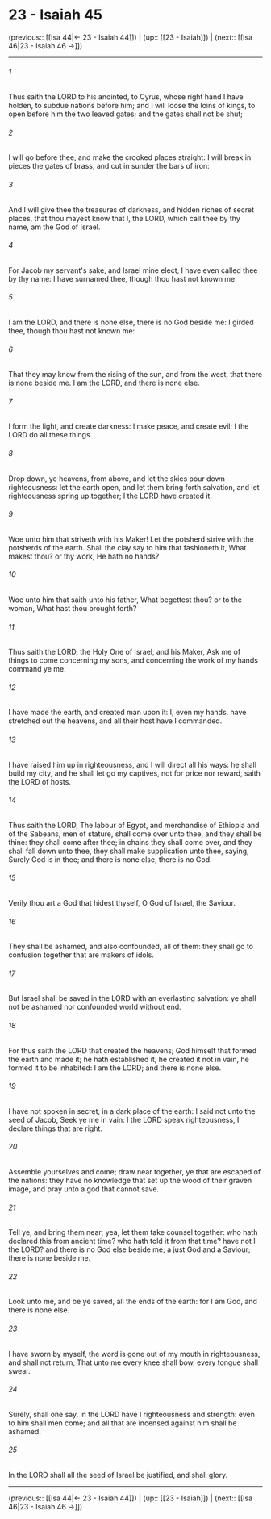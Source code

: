 # 23 - Isaiah 45

(previous:: [[Isa 44|← 23 - Isaiah 44]]) | (up:: [[23 - Isaiah]]) | (next:: [[Isa 46|23 - Isaiah 46 →]])

***


###### 1 
Thus saith the LORD to his anointed, to Cyrus, whose right hand I have holden, to subdue nations before him; and I will loose the loins of kings, to open before him the two leaved gates; and the gates shall not be shut; 

###### 2 
I will go before thee, and make the crooked places straight: I will break in pieces the gates of brass, and cut in sunder the bars of iron: 

###### 3 
And I will give thee the treasures of darkness, and hidden riches of secret places, that thou mayest know that I, the LORD, which call thee by thy name, am the God of Israel. 

###### 4 
For Jacob my servant's sake, and Israel mine elect, I have even called thee by thy name: I have surnamed thee, though thou hast not known me. 

###### 5 
I am the LORD, and there is none else, there is no God beside me: I girded thee, though thou hast not known me: 

###### 6 
That they may know from the rising of the sun, and from the west, that there is none beside me. I am the LORD, and there is none else. 

###### 7 
I form the light, and create darkness: I make peace, and create evil: I the LORD do all these things. 

###### 8 
Drop down, ye heavens, from above, and let the skies pour down righteousness: let the earth open, and let them bring forth salvation, and let righteousness spring up together; I the LORD have created it. 

###### 9 
Woe unto him that striveth with his Maker! Let the potsherd strive with the potsherds of the earth. Shall the clay say to him that fashioneth it, What makest thou? or thy work, He hath no hands? 

###### 10 
Woe unto him that saith unto his father, What begettest thou? or to the woman, What hast thou brought forth? 

###### 11 
Thus saith the LORD, the Holy One of Israel, and his Maker, Ask me of things to come concerning my sons, and concerning the work of my hands command ye me. 

###### 12 
I have made the earth, and created man upon it: I, even my hands, have stretched out the heavens, and all their host have I commanded. 

###### 13 
I have raised him up in righteousness, and I will direct all his ways: he shall build my city, and he shall let go my captives, not for price nor reward, saith the LORD of hosts. 

###### 14 
Thus saith the LORD, The labour of Egypt, and merchandise of Ethiopia and of the Sabeans, men of stature, shall come over unto thee, and they shall be thine: they shall come after thee; in chains they shall come over, and they shall fall down unto thee, they shall make supplication unto thee, saying, Surely God is in thee; and there is none else, there is no God. 

###### 15 
Verily thou art a God that hidest thyself, O God of Israel, the Saviour. 

###### 16 
They shall be ashamed, and also confounded, all of them: they shall go to confusion together that are makers of idols. 

###### 17 
But Israel shall be saved in the LORD with an everlasting salvation: ye shall not be ashamed nor confounded world without end. 

###### 18 
For thus saith the LORD that created the heavens; God himself that formed the earth and made it; he hath established it, he created it not in vain, he formed it to be inhabited: I am the LORD; and there is none else. 

###### 19 
I have not spoken in secret, in a dark place of the earth: I said not unto the seed of Jacob, Seek ye me in vain: I the LORD speak righteousness, I declare things that are right. 

###### 20 
Assemble yourselves and come; draw near together, ye that are escaped of the nations: they have no knowledge that set up the wood of their graven image, and pray unto a god that cannot save. 

###### 21 
Tell ye, and bring them near; yea, let them take counsel together: who hath declared this from ancient time? who hath told it from that time? have not I the LORD? and there is no God else beside me; a just God and a Saviour; there is none beside me. 

###### 22 
Look unto me, and be ye saved, all the ends of the earth: for I am God, and there is none else. 

###### 23 
I have sworn by myself, the word is gone out of my mouth in righteousness, and shall not return, That unto me every knee shall bow, every tongue shall swear. 

###### 24 
Surely, shall one say, in the LORD have I righteousness and strength: even to him shall men come; and all that are incensed against him shall be ashamed. 

###### 25 
In the LORD shall all the seed of Israel be justified, and shall glory.

***

(previous:: [[Isa 44|← 23 - Isaiah 44]]) | (up:: [[23 - Isaiah]]) | (next:: [[Isa 46|23 - Isaiah 46 →]])
